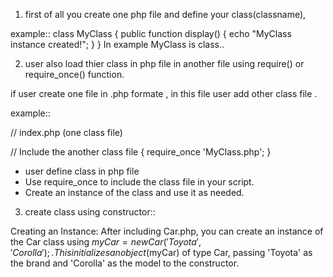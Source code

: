 <!--8.How to load class in php-->

1. first of all you create one php file and define your class(classname),

example::
class MyClass
 {
    public function display() 
    {
        echo "MyClass instance created!";
    }
} 
In example MyClass is class..

2. user also load thier class in php file in another file using require() or require_once() function.

if user create one file in .php formate , in this file user add other class file .

example::

// index.php (one class file)

// Include the another class file
{
require_once 'MyClass.php';
}

* user define class in php file
* Use require_once to include the class file in your script.
* Create an instance of the class and use it as needed.

3. create class using constructor::

Creating an Instance: After including Car.php, 
you can create an instance of the Car class using $myCar = new Car('Toyota', 'Corolla');. This initializes an object ($myCar) of type Car, passing 'Toyota' as the brand and 'Corolla' as the model to the constructor.


